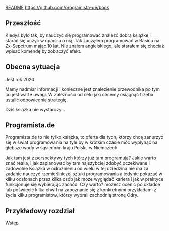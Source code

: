 [README](README.md)
https://github.com/programista-de/book

## Przeszłość
Kiedyś było tak, by nauczyć się programowac znaleźć dobrą książke i starać się uczyć w oparciu o nią.
Tak zacząłem programować w Basicu na Zx-Sepctrum mając 10 lat.
Nie znałem angielskiego, ale starałem się chociaż wpisać komendę by zobaczyć efekt.

## Obecna sytuacja
Jest rok 2020

Mamy nadmiar informacji i konieczne jest znalezienie przewodnika po tym co jest warte uwagi.
W zależności od celu jaki chcemy osiągnąć trzeba ustalić odpowiednią strategię.

Dziś książka nie wystarczy...


## Programista.de
Programista.de to nie tylko książka, to oferta dla tych, którzy chcą zanurzyć się w świat programowania na tyle by w krótkim czasie móc 
wypłynąć na głębsze wody w sąsiednim kraju Polski, w Niemczech.

Jak tam jest z perspektywy tych którzy już tam programują?
Jakie warto znać realia, i jak zaplanować by tam najszybciej zdobyć oczekiwane i zadowolne
Książka w odróżnieniu od wielu w tej dziedzina nie ma za zadanie nauczyć rzemieślniczej sztuki programowania a jedynie pokazać
w kilku odsłonach przez kilka osób jak może wyglądać kariera i jak w praktyce funkcjonuje się wybierając zachód.
Czy warto?
możesz ocenić po okładce lub poświęcić kilka chwil na zapoznanie się z konkretnymi przykładami z życia kilku programistów, którzy wybrali zachodnią stronę Odry.




## Przykładowy rozdział

[Wstęp](https://book.programista.de/book/1/wstep.html)